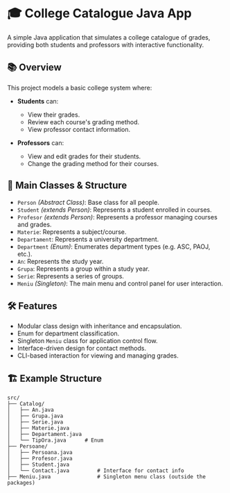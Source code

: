 # 🎓 College Catalogue Java App

A simple Java application that simulates a college catalogue of grades, providing both students and professors with interactive functionality.

## 📚 Overview

This project models a basic college system where:

- **Students** can:
  - View their grades.
  - Review each course's grading method.
  - View professor contact information.

- **Professors** can:
  - View and edit grades for their students.
  - Change the grading method for their courses.

## 🧩 Main Classes & Structure

- `Person` *(Abstract Class)*: Base class for all people.
- `Student` *(extends Person)*: Represents a student enrolled in courses.
- `Profesor` *(extends Person)*: Represents a professor managing courses and grades.
- `Materie`: Represents a subject/course.
- `Departament`: Represents a university department.
- `Department` *(Enum)*: Enumerates department types (e.g. ASC, PAOJ, etc.).
- `An`: Represents the study year.
- `Grupa`: Represents a group within a study year.
- `Serie`: Represents a series of groups.
- `Meniu` *(Singleton)*: The main menu and control panel for user interaction.



## 🛠️ Features

- Modular class design with inheritance and encapsulation.
- Enum for department classification.
- Singleton `Meniu` class for application control flow.
- Interface-driven design for contact methods.
- CLI-based interaction for viewing and managing grades.

## 🏗️ Example Structure
```text
src/
├── Catalog/
│   ├── An.java
│   ├── Grupa.java
│   ├── Serie.java
│   ├── Materie.java
│   ├── Departament.java
│   └── TipOra.java      # Enum
├── Persoane/
│   ├── Persoana.java
│   ├── Profesor.java
│   ├── Student.java
│   └── Contact.java         # Interface for contact info
├── Meniu.java               # Singleton menu class (outside the packages)
